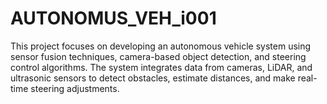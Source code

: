 # AUTONOMUS_VEH_i001
This project focuses on developing an autonomous vehicle system using sensor fusion techniques, camera-based object detection, and steering control algorithms. The system integrates data from cameras, LiDAR, and ultrasonic sensors to detect obstacles, estimate distances, and make real-time steering adjustments.
